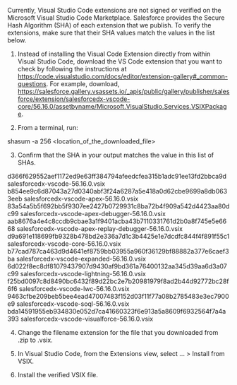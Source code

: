 Currently, Visual Studio Code extensions are not signed or verified on the
Microsoft Visual Studio Code Marketplace. Salesforce provides the Secure Hash
Algorithm (SHA) of each extension that we publish. To verify the extensions,
make sure that their SHA values match the values in the list below.

1. Instead of installing the Visual Code Extension directly from within Visual
   Studio Code, download the VS Code extension that you want to check by
   following the instructions at
   https://code.visualstudio.com/docs/editor/extension-gallery#_common-questions.
   For example, download,
   https://salesforce.gallery.vsassets.io/_apis/public/gallery/publisher/salesforce/extension/salesforcedx-vscode-core/56.16.0/assetbyname/Microsoft.VisualStudio.Services.VSIXPackage.

2. From a terminal, run:

shasum -a 256 <location_of_the_downloaded_file>

3. Confirm that the SHA in your output matches the value in this list of SHAs.

d366f629552aef1172ed9e63ff384794afeedcfea315b1adc91ee13fd2bbca9d  salesforcedx-vscode-56.16.0.vsix
b854ee9c6d87043a27d0340abf3f24a6287a5e418a0d62cbe9699a8db0633eeb  salesforcedx-vscode-apex-56.16.0.vsix
83a54a5b5f692bb5f9307ee2427b0729931c8ba72b4f909a542d4423aa80dc99  salesforcedx-vscode-apex-debugger-56.16.0.vsix
aab8676a4e4c8ccdb9cbae3a1f9401acba43b7110331761d2b0a8f745e5e6668  salesforcedx-vscode-apex-replay-debugger-56.16.0.vsix
d9a691e118699fb9328b478bd2e336a7d1c3b4425e1e7dcdfc844f4f891f55c1  salesforcedx-vscode-core-56.16.0.vsix
b77cad787ca463d9d4641ef8759bb03955a960f36129bf88882a377e6caef3ba  salesforcedx-vscode-expanded-56.16.0.vsix
6d022f8ec8df81079437907d9430af9bd361a76400132aa345d39aa6d3a07c99  salesforcedx-vscode-lightning-56.16.0.vsix
f25bd0097c8d8490bc6432f89d22bc2e7b20981979f8ad2b44d92772bc28f6f6  salesforcedx-vscode-lwc-56.16.0.vsix
9463cfbe209beb5bee4ead47007483f152d03f11f77a08b2785483e3ec7900e9  salesforcedx-vscode-soql-56.16.0.vsix
bda14591955eb934830e052d7ca41660323f6e913a5a8609f6932564f7a4a393  salesforcedx-vscode-visualforce-56.16.0.vsix


4. Change the filename extension for the file that you downloaded from .zip to
.vsix.

5. In Visual Studio Code, from the Extensions view, select ... > Install from
VSIX.

6. Install the verified VSIX file.

